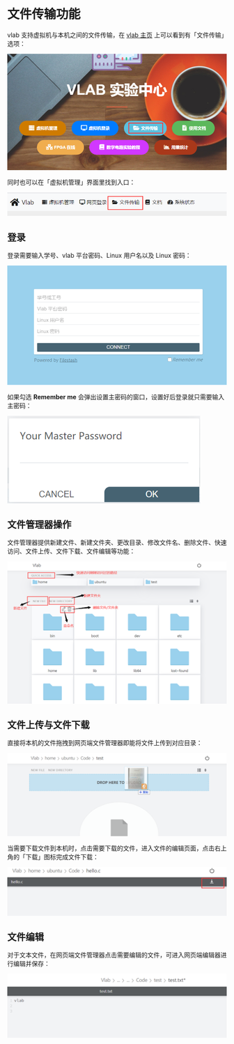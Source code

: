# 文件传输功能

vlab 支持虚拟机与本机之间的文件传输，在 [vlab 主页](https://vlab.ustc.edu.cn/) 上可以看到有「文件传输」选项：

![file transmission entry1](../images/file-transmission-entry1.png)

同时也可以在「虚拟机管理」界面里找到入口：

![file transmission entry2](../images/file-transmission-entry2.png)

## 登录

登录需要输入学号、vlab 平台密码、Linux 用户名以及 Linux 密码：

![file transmission login](../images/file-transmission-login.png)

如果勾选 **Remember me** 会弹出设置主密码的窗口，设置好后登录就只需要输入主密码：

![file transmission login remember me](../images/file-transmission-login-rememberme.png)

## 文件管理器操作

文件管理器提供新建文件、新建文件夹、更改目录、修改文件名、删除文件、快速访问、文件上传、文件下载、文件编辑等功能：

![file transmission login remember me](../images/file-transmission-operations.png)

## 文件上传与文件下载

直接将本机的文件拖拽到网页端文件管理器即能将文件上传到对应目录：

![file transmission login remember me](../images/file-transmission-upload.png)

当需要下载文件到本机时，点击需要下载的文件，进入文件的编辑页面，点击右上角的「下载」图标完成文件下载：

![file transmission login remember me](../images/file-transmission-download.png)

## 文件编辑

对于文本文件，在网页端文件管理器点击需要编辑的文件，可进入网页端编辑器进行编辑并保存：

![file transmission login remember me](../images/file-transmission-edit.png)

